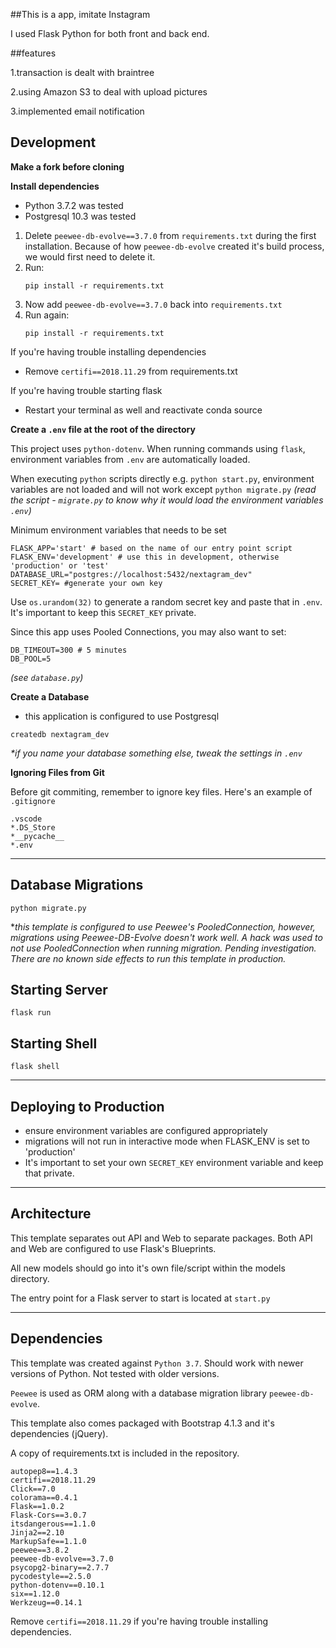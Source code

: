 ##This is a app, imitate Instagram

I used Flask Python for both front and back end.


##features

1.transaction is dealt with braintree

2.using Amazon S3 to deal with upload pictures

3.implemented email notification










## Development

**Make a fork before cloning**

**Install dependencies**

- Python 3.7.2 was tested
- Postgresql 10.3 was tested

1. Delete `peewee-db-evolve==3.7.0` from `requirements.txt` during the first installation.
   Because of how `peewee-db-evolve` created it's build process, we would first need to delete it.
1. Run:
   ```
   pip install -r requirements.txt
   ```
1. Now add `peewee-db-evolve==3.7.0` back into `requirements.txt`
1. Run again:
   ```
   pip install -r requirements.txt
   ```

If you're having trouble installing dependencies

- Remove `certifi==2018.11.29` from requirements.txt

If you're having trouble starting flask

- Restart your terminal as well and reactivate conda source

**Create a `.env` file at the root of the directory**

This project uses `python-dotenv`. When running commands using `flask`, environment variables from `.env` are automatically loaded.

When executing `python` scripts directly e.g. `python start.py`, environment variables are not loaded and will not work except `python migrate.py` _(read the script - `migrate.py` to know why it would load the environment variables `.env`)_

Minimum environment variables that needs to be set

```
FLASK_APP='start' # based on the name of our entry point script
FLASK_ENV='development' # use this in development, otherwise 'production' or 'test'
DATABASE_URL="postgres://localhost:5432/nextagram_dev"
SECRET_KEY= #generate your own key
```

Use `os.urandom(32)` to generate a random secret key and paste that in `.env`. It's important to keep this `SECRET_KEY` private.

Since this app uses Pooled Connections, you may also want to set:

```
DB_TIMEOUT=300 # 5 minutes
DB_POOL=5
```

_(see `database.py`)_

**Create a Database**

- this application is configured to use Postgresql

```
createdb nextagram_dev
```

_\*if you name your database something else, tweak the settings in `.env`_

**Ignoring Files from Git**

Before git commiting, remember to ignore key files. Here's an example of `.gitignore`

```
.vscode
*.DS_Store
*__pycache__
*.env
```

---

## Database Migrations

```
python migrate.py
```

\*_this template is configured to use Peewee's PooledConnection, however, migrations using Peewee-DB-Evolve doesn't work well. A hack was used to not use PooledConnection when running migration. Pending investigation. There are no known side effects to run this template in production._

## Starting Server

```
flask run
```

## Starting Shell

```
flask shell
```

---

## Deploying to Production

- ensure environment variables are configured appropriately
- migrations will not run in interactive mode when FLASK_ENV is set to 'production'
- It's important to set your own `SECRET_KEY` environment variable and keep that private.

---

## Architecture

This template separates out API and Web to separate packages. Both API and Web are configured to use Flask's Blueprints.

All new models should go into it's own file/script within the models directory.

The entry point for a Flask server to start is located at `start.py`

---

## Dependencies

This template was created against `Python 3.7`. Should work with newer versions of Python. Not tested with older versions.

`Peewee` is used as ORM along with a database migration library `peewee-db-evolve`.

This template also comes packaged with Bootstrap 4.1.3 and it's dependencies (jQuery).

A copy of requirements.txt is included in the repository.

```
autopep8==1.4.3
certifi==2018.11.29
Click==7.0
colorama==0.4.1
Flask==1.0.2
Flask-Cors==3.0.7
itsdangerous==1.1.0
Jinja2==2.10
MarkupSafe==1.1.0
peewee==3.8.2
peewee-db-evolve==3.7.0
psycopg2-binary==2.7.7
pycodestyle==2.5.0
python-dotenv==0.10.1
six==1.12.0
Werkzeug==0.14.1
```

Remove `certifi==2018.11.29` if you're having trouble installing dependencies.
